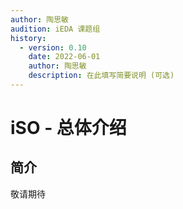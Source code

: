 ```yaml
---
author: 陶思敏
audition: iEDA 课题组
history:
  - version: 0.10
    date: 2022-06-01
    author: 陶思敏
    description: 在此填写简要说明 (可选)
---
```


# iSO - 总体介绍

## 简介
敬请期待
